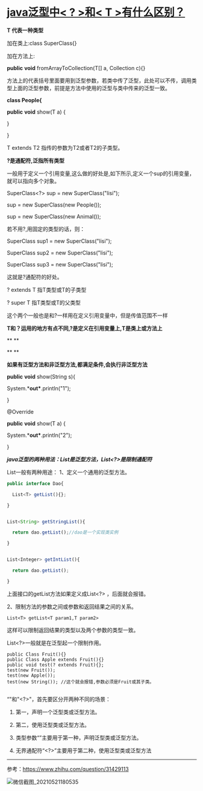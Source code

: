 # [java泛型中< ? >和< T >有什么区别？](https://www.cnblogs.com/jpfss/p/9929045.html)

**T 代表一种类型**

加在类上:class SuperClass<A>{}

加在方法上:

**public** <T>**void** fromArrayToCollection(T[] a, Collection<T> c){}

方法上的<T>代表括号里面要用到泛型参数，若类中传了泛型，此处可以不传，调用类型上面的泛型参数，前提是方法中使用的泛型与类中传来的泛型一致。

**class People<T>{**

**public** **void** show(T a) {

  }

}

T extends T2 指传的参数为T2或者T2的子类型。

 

**?是通配符,泛指所有类型**

一般用于定义一个引用变量,这么做的好处是,如下所示,定义一个sup的引用变量，就可以指向多个对象。

SuperClass<?> sup = new SuperClass<String>("lisi");

sup = new SuperClass<People>(new People());

sup = new SuperClass<Animal>(new Animal());

若不用?,用固定的类型的话，则：

SuperClass<String> sup1 = new SuperClass<String>("lisi");

SuperClass<People> sup2 = new SuperClass<People>("lisi");

SuperClass<Animal> sup3 = new SuperClass<Animal>("lisi");

这就是?通配符的好处。

 

? extends T 指T类型或T的子类型

? super T  指T类型或T的父类型

这个两个一般也是和?一样用在定义引用变量中，但是传值范围不一样

**T和？运用的地方有点不同,?是定义在引用变量上,T是类上或方法上**

**
**

**
**

**如果有泛型方法和非泛型方法,都满足条件,会执行非泛型方法**

**public** **void** show(String s){

   System.***out\***.println("1");

  }

  @Override

  **public** **void** show(T a) {

   System.***out\***.println("2");

  }



***java泛型的两种用法：List<T>是泛型方法，List<?>是限制通配符***



List<T>一般有两种用途：
1、定义一个通用的泛型方法。

```js
public interface Dao{

  List<T> getList(){};

}


List<String> getStringList(){

  return dao.getList();//dao是一个实现类实例

}


List<Integer> getIntList(){

  return dao.getList();

}
```

上面接口的getList方法如果定义成List<?> ，后面就会报错。



2、限制方法的参数之间或参数和返回结果之间的关系。

```text
List<T> getList<T param1,T param2>
```

这样可以限制返回结果的类型以及两个参数的类型一致。

List<?>一般就是在泛型起一个限制作用。

```text
public Class Fruit(){}
public Class Apple extends Fruit(){}
public void test(? extends Fruit){};
test(new Fruit());
test(new Apple());
test(new String()); //这个就会报错,参数必须是Fruit或其子类。


```



“<T>"和"<?>"，首先要区分开两种不同的场景：



1. 第一，声明一个泛型类或泛型方法。

2. 第二，使用泛型类或泛型方法。

3. 类型参数“<T>”主要用于第一种，声明泛型类或泛型方法。

4. 无界通配符“<?>”主要用于第二种，使用泛型类或泛型方法

   

---

参考：https://www.zhihu.com/question/31429113

![微信截图_20210521180535](C:\Users\sever\Desktop\微信截图_20210521180535.png)